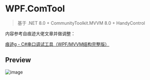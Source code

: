 # WPF.ComTool

> 基于 .NET 8.0 + CommunityToolkit.MVVM 8.0 + HandyControl

内容参考自痕迹大佬文章并做调整：

[痕迹g - C#串口调试工具（WPF/MVVM结构完整版）](https://www.cnblogs.com/zh7791/p/9317042.html)

## Preview
![image](https://github.com/user-attachments/assets/a8dc0056-19d8-45a0-a39e-620227d6a560)


